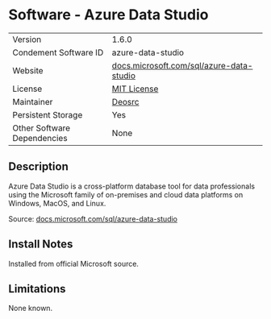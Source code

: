 # Software - Azure Data Studio

|                             |                                                                                              |
| --------------------------- | -------------------------------------------------------------------------------------------- |
| Version                     | 1.6.0                                                                                        |
| Condement Software ID       | azure-data-studio                                                                            |
| Website                     | [docs.microsoft.com/sql/azure-data-studio](https://docs.microsoft.com/sql/azure-data-studio) |
| License                     | [MIT License](https://github.com/microsoft/sqltoolsservice/blob/master/license.txt)          |
| Maintainer                  | [Deosrc](https://github.com/deosrc)                                                          |
| Persistent Storage          | Yes                                                                                          |
| Other Software Dependencies | None                                                                                         |

## Description

Azure Data Studio is a cross-platform database tool for data professionals using the Microsoft family of on-premises
and cloud data platforms on Windows, MacOS, and Linux.

Source: [docs.microsoft.com/sql/azure-data-studio](https://docs.microsoft.com/sql/azure-data-studio)

## Install Notes

Installed from official Microsoft source.

## Limitations

None known.

